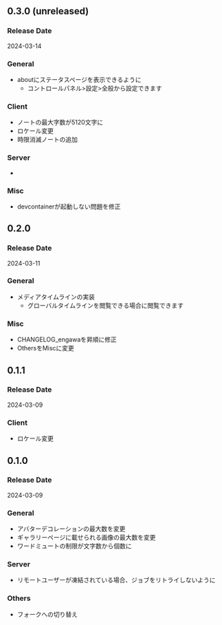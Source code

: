 <!--
## engawa-x.x.x (unreleased)

### Release Date

### General
-

### Client
- 

### Server
-

### Misc

-->
## 0.3.0 (unreleased)

### Release Date
2024-03-14

### General
- aboutにステータスページを表示できるように
  - コントロールパネル>設定>全般から設定できます

### Client
- ノートの最大字数が5120文字に
- ロケール変更
- 時限消滅ノートの追加

### Server
- 

### Misc
- devcontainerが起動しない問題を修正

## 0.2.0

### Release Date
2024-03-11

### General
- メディアタイムラインの実装
  - グローバルタイムラインを閲覧できる場合に閲覧できます

### Misc
- CHANGELOG_engawaを昇順に修正
- OthersをMiscに変更

## 0.1.1

### Release Date
2024-03-09

### Client
- ロケール変更

## 0.1.0

### Release Date
2024-03-09

### General
- アバターデコレーションの最大数を変更
- ギャラリーページに載せられる画像の最大数を変更
- ワードミュートの制限が文字数から個数に

### Server
- リモートユーザーが凍結されている場合、ジョブをリトライしないように

### Others
- フォークへの切り替え




